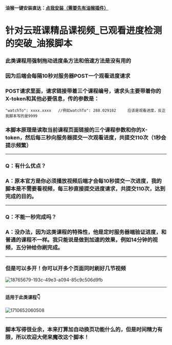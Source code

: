 #### 油猴一键安装直达：[点我安装（需要先有油猴插件）](https://greasyfork.org/zh-CN/scripts/490074-%E5%85%A8%E7%BD%91%E9%A6%96%E4%B8%AA-%E4%BA%91%E7%8F%AD%E8%AF%BE%E7%B2%BE%E5%93%81%E8%AF%BE%E8%A7%86%E9%A2%91-%E7%AA%81%E7%A0%B4%E5%B7%B2%E8%A7%82%E7%9C%8B%E8%BF%9B%E5%BA%A6mosoteach "点我安装（需要先有油猴插件）")
# 针对云班课精品课视频_已观看进度检测的突破_油猴脚本
###  此类课程用强制拖动进度条方法和倍速方法是没有用的
###  因为后端会每隔10秒对服务器POST一个观看进度请求
###  POST请求里面，请求链接带着三个课程编号，请求头主要带着你的X-token和其他必要信息，传的参数是：
    "watchTo": xxxx.xxxx   //例如watchTo": 288.029182     应该是观看进度，反正我脚本写的是9999
###  本脚本原理是读取当前课程页面链接的三个课程参数和你的X-token，然后每三秒向服务器提交一次观看进度，共提交110次（1秒会提示频繁）

------------


### Q：有什么优点？
### A：原本官方是你必须播放视频后端才会每10秒提交一次进度，我的脚本是不需要看视频，每三秒直接提交进度请求，共提交110次，达到完成的目的。

------------


### Q：不能一秒完成吗？
### A：没办法，因为这类课程的特殊性，他是定时服务器端验证进度，和普通的课程不一样。我只能说是做到加速的效果，例如14分钟的视频，五分钟给你刷完成。

------------
### 但是可以多开！你可以开多个页面同时刷好几节视频
![18765679-193c-49e3-a094-85c9c506d9fb](https://github.com/sugar66/mosoteach_mooc/assets/25484156/a1f410af-c829-4c5a-ac80-2ac9d175fa5a)

------------



#### 适用于此类课程👇
![1710652060508](https://github.com/sugar66/mosoteach_mooc/assets/25484156/45a55259-5504-4b16-b9d7-c0a68f77e599)


------------

### 脚本写得很业余，本来打算加自动换页功能什么的，但是时间精力有限，所以欢迎大佬来魔改这个脚本！
